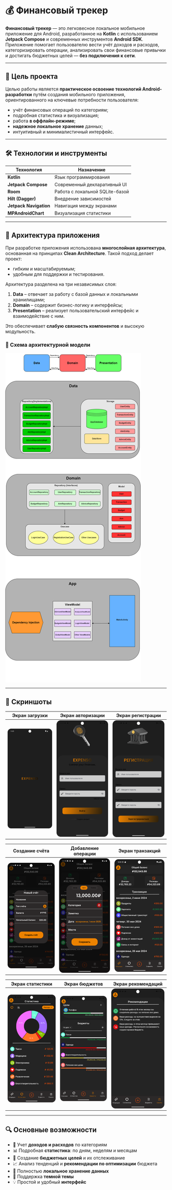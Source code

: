 # 💰 Финансовый трекер

**Финансовый трекер** — это легковесное локальное мобильное приложение для Android, разработанное на **Kotlin** с использованием **Jetpack Compose** и современных инструментов **Android SDK**. Приложение помогает пользователю вести учёт доходов и расходов, категоризировать операции, анализировать свои финансовые привычки и достигать бюджетных целей — **без подключения к сети**.

---

## 🎯 Цель проекта

Целью работы является **практическое освоение технологий Android-разработки** путём создания мобильного приложения, ориентированного на ключевые потребности пользователя:

- учёт финансовых операций по категориям;
- подробная статистика и визуализация;
- работа **в оффлайн-режиме**;
- **надежное локальное хранение** данных;
- интуитивный и минималистичный интерфейс.

---

## 🛠️ Технологии и инструменты

| Технология | Назначение |
|-----------|------------|
| **Kotlin** | Язык программирования |
| **Jetpack Compose** | Современный декларативный UI |
| **Room** | Работа с локальной SQLite-базой |
| **Hilt (Dagger)** | Внедрение зависимостей |
| **Jetpack Navigation** | Навигация между экранами |
| **MPAndroidChart** | Визуализация статистики |

---

## 🧱 Архитектура приложения

При разработке приложения использована **многослойная архитектура**, основанная на принципах **Clean Architecture**. Такой подход делает проект:

- гибким и масштабируемым;
- удобным для поддержки и тестирования.

Архитектура разделена на три независимых слоя:

1. **Data** – отвечает за работу с базой данных и локальными хранилищами; 
2. **Domain** – содержит бизнес-логику и интерфейсы;
3. **Presentation** – реализует пользовательский интерфейс и взаимодействие с ним.  

Это обеспечивает **слабую связность компонентов** и высокую модульность.

### 📌 Схема архитектурной модели

![Архитектура приложения](screenshots/architecture.png)

---

## 📱 Скриншоты

| Экран загрузки | Экран авторизации | Экран регистрации |
|----------------|-------------------|-------------------|
| ![Splash](screenshots/splash_screen.png) | ![Authentication](screenshots/auth_screen.png) | ![Registration](screenshots/registration_screen.png) |

| Создание счёта | Добавление операции | Экран транзакций |
|----------------|---------------------|------------------|
| ![Account](screenshots/account_screen.png) | ![Add](screenshots/menu_screen.png) | ![Transactions](screenshots/transactions_screen.png) |

| Экран статистики | Экран бюджетов | Экран рекомендаций |
|------------------|----------------|--------------------|
| ![Stats](screenshots/analysis_screen.png) | ![Budgets](screenshots/budgets_screen.png) | ![Recomendations](screenshots/recomendations_screen.png) |

---

## 🔍 Основные возможности

- 📌 Учет **доходов и расходов** по категориям  
- 📊 Подробная **статистика**: по дням, неделям и месяцам  
- 🎯 Создание **бюджетных целей** и их отслеживание  
- 📈 Анализ тенденций и **рекомендации по оптимизации** бюджета  
- 🔐 Полностью **локальное хранение данных**  
- 🌙 Поддержка **темной темы**  
- 💡 Простой и удобный **интерфейс**
